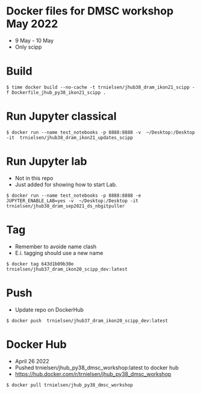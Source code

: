 # Docker files for DMSC workshop May 2022
* 9 May - 10 May
* Only scipp


# Build
```console
$ time docker build --no-cache -t trnielsen/jhub38_dram_ikon21_scipp -f Dockerfile_jhub_py38_ikon21_scipp .
```

# Run Jupyter classical 
```console
$ docker run --name test_notebooks -p 8888:8888 -v  ~/Desktop:/Desktop -it  trnielsen/jhub38_dram_ikon21_updates_scipp
```

# Run Jupyter lab 
* Not in this repo 
* Just added for showing how to start Lab.
```console
$ docker run --name test_notebooks -p 8888:8888 -e JUPYTER_ENABLE_LAB=yes -v  ~/Desktop:/Desktop -it trnielsen/jhub38_dram_sep2021_ds_nbgitpuller
```

# Tag
* Remember to avoide name clash
* E.i. tagging should use a new name
```console
$ docker tag 643d1b09b30e trnielsen/jhub37_dram_ikon20_scipp_dev:latest
```
# Push
* Update repo on DockerHub
```console
$ docker push  trnielsen/jhub37_dram_ikon20_scipp_dev:latest
```

# Docker Hub
* April 26 2022 
* Pushed trnielsen/jhub_py38_dmsc_workshop:latest to docker hub
* https://hub.docker.com/r/trnielsen/jhub_py38_dmsc_workshop

```console
$ docker pull trnielsen/jhub_py38_dmsc_workshop
```


